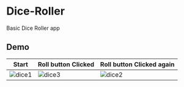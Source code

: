 # Dice-Roller 
Basic Dice Roller app

## Demo

|   Start    | Roll button Clicked    |   Roll button Clicked again   
|---	|---	|---
| ![dice1](https://user-images.githubusercontent.com/23856330/138600306-eb42f170-0158-460a-8952-68d80a7b564d.jpg)     | ![dice3](https://user-images.githubusercontent.com/23856330/138600304-6709784b-a01a-4055-b43d-a2745ca0cba2.jpg)     |    ![dice2](https://user-images.githubusercontent.com/23856330/138600307-0f173e14-d12d-4b78-bef1-9ea0a2e15939.jpg)
  
